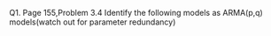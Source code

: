 Q1. Page 155,Problem 3.4
Identify the following models as ARMA(p,q) models(watch out for parameter redundancy)